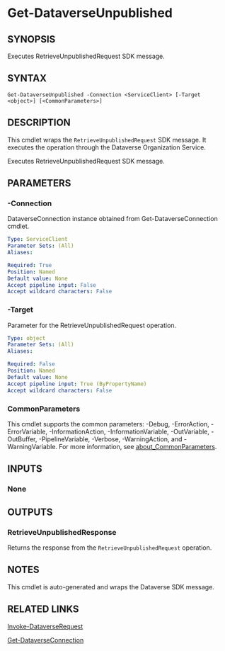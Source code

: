 # Get-DataverseUnpublished

## SYNOPSIS
Executes RetrieveUnpublishedRequest SDK message.

## SYNTAX

```
Get-DataverseUnpublished -Connection <ServiceClient> [-Target <object>] [<CommonParameters>]
```

## DESCRIPTION

This cmdlet wraps the `RetrieveUnpublishedRequest` SDK message. It executes the operation through the Dataverse Organization Service.

Executes RetrieveUnpublishedRequest SDK message.

## PARAMETERS

### -Connection
DataverseConnection instance obtained from Get-DataverseConnection cmdlet.

```yaml
Type: ServiceClient
Parameter Sets: (All)
Aliases:

Required: True
Position: Named
Default value: None
Accept pipeline input: False
Accept wildcard characters: False
```
### -Target
Parameter for the RetrieveUnpublishedRequest operation.

```yaml
Type: object
Parameter Sets: (All)
Aliases:

Required: False
Position: Named
Default value: None
Accept pipeline input: True (ByPropertyName)
Accept wildcard characters: False
```
### CommonParameters
This cmdlet supports the common parameters: -Debug, -ErrorAction, -ErrorVariable, -InformationAction, -InformationVariable, -OutVariable, -OutBuffer, -PipelineVariable, -Verbose, -WarningAction, and -WarningVariable. For more information, see [about_CommonParameters](http://go.microsoft.com/fwlink/?LinkID=113216).

## INPUTS

### None

## OUTPUTS

### RetrieveUnpublishedResponse

Returns the response from the `RetrieveUnpublishedRequest` operation.

## NOTES

This cmdlet is auto-generated and wraps the Dataverse SDK message.

## RELATED LINKS

[Invoke-DataverseRequest](Invoke-DataverseRequest.md)

[Get-DataverseConnection](Get-DataverseConnection.md)
